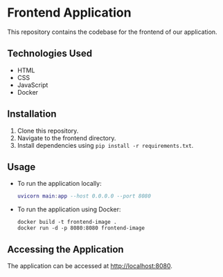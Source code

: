 # Frontend Application

This repository contains the codebase for the frontend of our application.

## Technologies Used
- HTML
- CSS
- JavaScript
- Docker

## Installation
1. Clone this repository.
2. Navigate to the frontend directory.
3. Install dependencies using `pip install -r requirements.txt`.

## Usage
- To run the application locally:
    ```lua
    uvicorn main:app --host 0.0.0.0 --port 8080
    ```
- To run the application using Docker:
    ```arduino
    docker build -t frontend-image .
    docker run -d -p 8080:8080 frontend-image
    ```

## Accessing the Application
The application can be accessed at [http://localhost:8080](http://localhost:8080).
